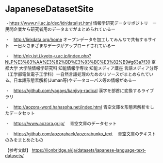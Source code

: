 # JapaneseDatasetSite

・https://www.nii.ac.jp/dsc/idr/datalist.html
  情報学研究データリポジトリ　ー民間企業から研究者用のデータまでがまとめられているー
  
・　http://linkdata.org/home
  オープンデータを加工してみんなで共有するサイト　ー日々さまざまなデータがアップロードされているー　
  
・　http://nlp.ist.i.kyoto-u.ac.jp/index.php?NLP%E3%83%AA%E3%82%BD%E3%83%BC%E3%82%B9#g63a7f30
  京都大学 大学院情報学研究科 知能情報学専攻 知能メディア講座 言語メディア分野（工学部電気電子工学科）ー自然言語処理のためのリソースがまとめられている。日本語形態素解析(Juman等)やデータコーパス等の情報があるー
  
・　https://github.com/yagays/kanjivg-radical
  漢字を部首に変換するライブラリ
  
・　http://aozora-word.hahasoha.net/index.html
  青空文庫を形態素解析をしたデータセット
  
・　https://www.aozora.gr.jp/
　青空文庫のデータセット
 
・　https://github.com/aozorahack/aozorabunko_text
　青空文庫のテキストのみをまとめたもの


【参考文献】
https://lionbridge.ai/ja/datasets/japanese-language-text-datasets/
